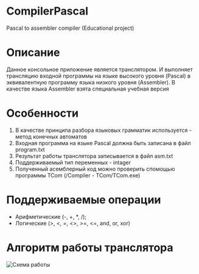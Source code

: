 # CompilerPascal
Pascal to assembler compiler (Educational project)

# Описание
Данное консольное приложение является транслятором. И выполняет трансляцию входной программы на языке высокого уровня (Pascal) в эквивалентную
программу языка низкого уровня (Assembler). В качестве языка Assembler взята специальная учебная версия

# Особенности
1) В качестве принципа разбора языковых грамматик используется - метод конечных автоматов
2) Входная программа на языке Pascal должна быть записана в файл program.txt
3) Результат работы транслятора записывается в файл asm.txt
4) Поддерживаемый тип переменных - intager
5) Полученный асемблерный код можно проверить спомощью программы TCom (/Compiler - TCom/TCom.exe)

# Поддерживаемые операции
+ Арифметические (-, +, *, /);
+ Логические (>, <, =, <>, >=, <=, and, or, xor)

# Алгоритм работы транслятора
![Схема работы](https://user-images.githubusercontent.com/98114232/223420224-e420b5f4-0c3f-4baf-aae6-9d5cebc744ca.png)
